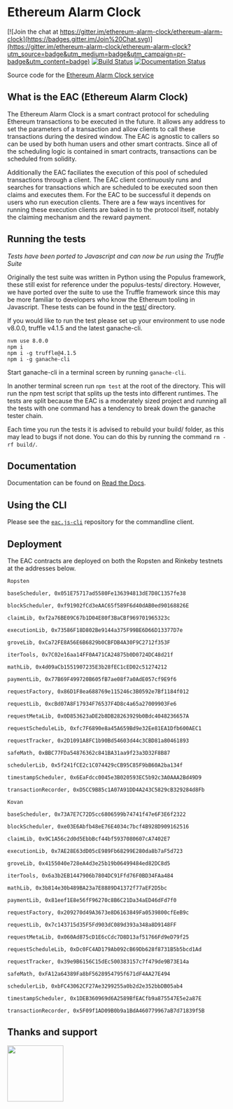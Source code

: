 # Ethereum Alarm Clock

[![Join the chat at https://gitter.im/ethereum-alarm-clock/ethereum-alarm-clock](https://badges.gitter.im/Join%20Chat.svg)](https://gitter.im/ethereum-alarm-clock/ethereum-alarm-clock?utm_source=badge&utm_medium=badge&utm_campaign=pr-badge&utm_content=badge)
[![Build Status](https://travis-ci.org/ethereum-alarm-clock/ethereum-alarm-clock.svg?branch=master)](https://travis-ci.org/chronologic/ethereum-alarm-clock)
[![Documentation Status](https://readthedocs.org/projects/ethereum-alarm-clock/badge/?version=latest)](http://ethereum-alarm-clock.readthedocs.io/en/latest/?badge=latest)


Source code for the [Ethereum Alarm Clock service](http://www.ethereum-alarm-clock.com/)

## What is the EAC (Ethereum Alarm Clock)

The Ethereum Alarm Clock is a smart contract protocol for scheduling Ethereum transactions 
to be executed in the future. It allows any address to set the parameters of a transaction and 
allow clients to call these transactions during the desired window. The EAC is agnostic to callers
so can be used by both human users and other smart contracts. Since all of the scheduling logic is 
contained in smart contracts, transactions can be scheduled from solidity.

Additionally the EAC faciliates the execution of this pool of scheduled transactions through a client. 
The EAC client continuously runs and searches for transactions which are scheduled to be executed soon 
then claims and executes them. For the EAC to be successful it depends on users who run execution clients. 
There are a few ways incentives for running these execution clients are baked in to the protocol itself, 
notably the claiming mechanism and the reward payment. 

## Running the tests

_Tests have been ported to Javascript and can now be run using the Truffle Suite_

Originally the test suite was written in Python using the Populus framework, these still exist for reference 
under the populus-tests/ directory. However, we have ported over the suite to use the Truffle framework since 
this may be more familiar to developers who know the Ethereum tooling in Javascript. These tests can be found in 
the [test/](test) directory.

If you would like to run the test please set up your environment to use node v8.0.0, truffle v4.1.5 and the latest
ganache-cli.

```
nvm use 8.0.0
npm i
npm i -g truffle@4.1.5 
npm i -g ganache-cli
```

Start ganache-cli in a terminal screen by running `ganache-cli`.

In another terminal screen run `npm test` at the root of the directory. This will run the npm test script that 
splits up the tests into different runtimes. The tests are split because the EAC is a moderately sized project and 
running all the tests with one command has a tendency to break down the ganache tester chain.

Each time you run the tests it is advised to rebuild your build/ folder, as this may lead to bugs if not done. You 
can do this by running the command `rm -rf build/`.

## Documentation

Documentation can be found on [Read the Docs](https://ethereum-alarm-clock.readthedocs.io/en/latest/).

## Using the CLI

Please see the [`eac.js-cli`](https://github.com/ethereum-alarm-clock/eac.js-cli) repository for the commandline client.

## Deployment

The EAC contracts are deployed on both the Ropsten and Rinkeby testnets at the addresses below.

```
Ropsten

baseScheduler, 0x051E75717ad5580Fe136394813dE7D8C1357fe38

blockScheduler, 0xf91902fCd3eAAC65f589F6d40dAB0ed90168826E

claimLib, 0xf2a76BE09C67b1D04E80f3BaCBf969701965323c

executionLib, 0x73586F18D802Be9144a375F99BE6D66D13377D7e

groveLib, 0xCa72FE8A56E6B6829b0CBFDB4A30F9C2712f353F

iterTools, 0x7C02e16aa14FF0A471CA24875b0D0724DC48d21f

mathLib, 0x4d09aCb1551907235E3b28fEC1cED02c51274212

paymentLib, 0x77B69F499720B605fB7ae08f7a0AdE057cf9E9f6

requestFactory, 0x86D1F8ea688769e115246c3B0592e7Bf1184f012

requestLib, 0xcBd07A8F17934F76537F4D8c4a65a27009903Fe6

requestMetaLib, 0x0D853623aDE2b8DB28263929b0Bdc4048236657A

requestScheduleLib, 0xfc7F6890e8a45A659Bd9e32Ee81EA1Dfb600AEC1

requestTracker, 0x2D1091A8FC1b90Bd54603d44c3CBD81a80461893

safeMath, 0xBBC77FDa54876362c841BA31aa9f23a3D32F8B87

schedulerLib, 0x5f241fCE2c1C074429cCB95C85F9bB60A2ba134f

timestampScheduler, 0x6EaFdcc0045e3B020593EC5b92c3A0AAA2Bd49D9

transactionRecorder, 0xD5CC9B85c1A07A91DD4A243C5829cB329284d8Fb
```

```
Kovan

baseScheduler, 0x73A7E7C72D5cc6806599b74741f47e6F3E6f2322

blockScheduler, 0xe03E6Abfb48eE76E4034c7bcf4B928D909162516

claimLib, 0x9C1A56c2d0d5EbbBcf44bf5937080607cA7402E7

executionLib, 0x7AE28E63dD05cE989Fb68299E280da8b7aF5d723

groveLib, 0x4155040e728eA4d3e25b19b06499484ed82DC8d5

iterTools, 0x6a3b2EB1447906b7804DC91Ffd76F0BD34FAa484

mathLib, 0x3b814e30b489BA23a7E8889D41372f77aEF2D5bc

paymentLib, 0x81eef1E8e56fF96270c8B6C21Da34aED46dFd7f0

requestFactory, 0x209270d49A3673e8D6163849Fa0539800cfEeB9c

requestLib, 0x7c143715d35F5Fd903dC089d393a348a8D9148FF

requestMetaLib, 0x060Ad875cD1E6cCdc7D8D13af51766Fd9eD79f25

requestScheduleLib, 0xDc0FC4AD179Ab092cB69Db628f8731B5b5bcd1Ad

requestTracker, 0x39e9B6156C15dEc500383157c7f479de9B73E14a

safeMath, 0xFA12a64389Fa8bF5628954795f671dF4AA27E494

schedulerLib, 0xbFC43062CF27Ae3299255a0b2d2e352bbDB05ab4

timestampScheduler, 0x1DEB360969d6A2589BfEACfb9a875547E5e2a87E

transactionRecorder, 0x5F09f1AD09B0b9a1BdA460779967aB7d71839f5B
```

## Thanks and support
[<img src="https://s3.amazonaws.com/chronologic.network/ChronoLogic_logo.svg" width="128px">](https://github.com/chronologic)

